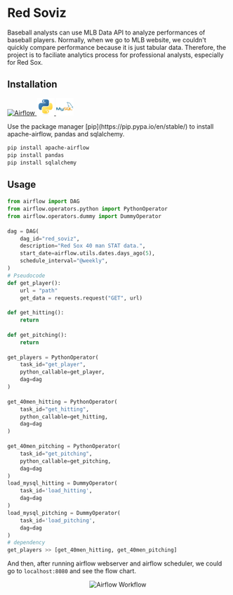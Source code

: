 # Red Soviz

Baseball analysts can use MLB Data API to analyze performances of baseball players. Normally, when we go to MLB website, we couldn't quickly compare performance because it is just tabular data. Therefore, the project is to faciliate analytics process for professional analysts, especially for Red Sox. 

## Installation
<!-- <h3 align="left">Languages and Tools</h3> -->
<p align="left"> 
  <a href="https://airflow.apache.org/" target="_blank">
    <img src="https://airflow.apache.org/docs/apache-airflow/stable/_images/pin_large.png" alt="Airflow" width="40" height="40"/>
  </a>
  <a href="https://www.python.org" target="_blank"> 
    <img src="https://raw.githubusercontent.com/devicons/devicon/master/icons/python/python-original.svg" alt="python" width="40" height="40"/> 
  </a>
  <a href="https://www.mysql.com/" target="_blank"> 
    <img src="https://raw.githubusercontent.com/devicons/devicon/master/icons/mysql/mysql-original-wordmark.svg" alt="mysql" width="40" height="40"/> 
  </a> 
</p>
Use the package manager [pip](https://pip.pypa.io/en/stable/) to install apache-airflow, pandas and sqlalchemy.

```bash
pip install apache-airflow
pip install pandas
pip install sqlalchemy
```
## Usage

```python
from airflow import DAG
from airflow.operators.python import PythonOperator
from airflow.operators.dummy import DummyOperator

dag = DAG(
    dag_id="red_soviz",
    description="Red Sox 40 man STAT data.",
    start_date=airflow.utils.dates.days_ago(5),
    schedule_interval="@weekly",
)
# Pseudocode
def get_player():
    url = "path"
    get_data = requests.request("GET", url)

def get_hitting():
    return

def get_pitching():
    return

get_players = PythonOperator(
    task_id="get_player",
    python_callable=get_player,
    dag=dag
)

get_40men_hitting = PythonOperator(
    task_id="get_hitting",
    python_callable=get_hitting,
    dag=dag
)

get_40men_pitching = PythonOperator(
    task_id="get_pitching",
    python_callable=get_pitching,
    dag=dag
)
load_mysql_hitting = DummyOperator(
    task_id='load_hitting',
    dag=dag
)
load_mysql_pitching = DummyOperator(
    task_id='load_pitching',
    dag=dag
)
# dependency
get_players >> [get_40men_hitting, get_40men_pitching]

```
And then, after running airflow webserver and airflow scheduler, we could go to `localhost:8080` and see the flow chart.
<p align="center">
  <img src="https://github.com/cyliu657/Red_Soviz/blob/main/images/workflow.png" alt="Airflow Workflow"/>
</p>

